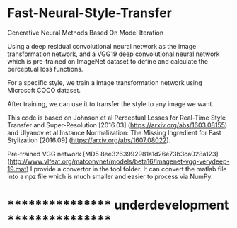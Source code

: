# Fast-Neural-Style-Transfer

Generative Neural Methods Based On Model Iteration

Using a deep residual convolutional neural network as the image transformation network, and a VGG19 deep convolutional neural network which is pre-trained on ImageNet dataset to define and calculate the perceptual loss functions.

For a specific style, we train a image transformation network using Microsoft COCO dataset.

After training, we can use it to transfer the style to any image we want.

This code is based on Johnson et al Perceptual Losses for Real-Time Style Transfer and Super-Resolution [2016.03] (https://arxiv.org/abs/1603.08155) and Ulyanov et al Instance Normalization: The Missing Ingredient for Fast Stylization [2016.09] (https://arxiv.org/abs/1607.08022).

Pre-trained VGG network [MD5 8ee3263992981a1d26e73b3ca028a123] (http://www.vlfeat.org/matconvnet/models/beta16/imagenet-vgg-verydeep-19.mat)
I provide a convertor in the tool folder. It can convert the matlab file into a npz file which is much smaller and easier to process via NumPy.

# *************** underdevelopment ***************
